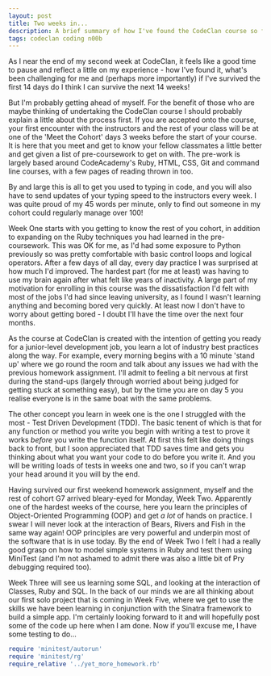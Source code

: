 ```yaml
---
layout: post
title: Two weeks in...
description: A brief summary of how I've found the CodeClan course so far.
tags: codeclan coding n00b
---
```


As I near the end of my second week at CodeClan, it feels like a good time to pause and reflect a little on my experience - how I've found it, what's been challenging for me and (perhaps more importantly) if I've survived the first 14 days do I think I can survive the next 14 weeks!

But I'm probably getting ahead of myself.  For the benefit of those who are maybe thinking of undertaking the CodeClan course I should probably explain a little about the process first.  If you are accepted onto the course, your first encounter with the instructors and the rest of your class will be at one of the 'Meet the Cohort' days 3 weeks before the start of your course.  It is here that you meet and get to know your fellow classmates a little better and get given a list of pre-coursework to get on with.  The pre-work is largely based around CodeAcademy's Ruby, HTML, CSS, Git and command line courses, with a few pages of reading thrown in too.  

By and large this is all  to get you used to typing in code, and you will also have to send updates of your typing speed to the instructors every week.  I was quite proud of my 45 words per minute, only to find out someone in my cohort could regularly manage over 100!

Week One starts with you getting to know the rest of you cohort, in addition to expanding on the Ruby techniques you had learned in the pre-coursework.  This was OK for me, as I'd had some exposure to Python previously so was pretty comfortable with basic control loops and logical operators.  After a few days of all day, every day practice I was surprised at how much I'd improved.  The hardest part (for me at least) was having to use my brain again after what felt like years of inactivity.  A large part of my motivation for enrolling in this course was the dissatisfaction I'd felt with most of the jobs I'd had since leaving university, as I found I wasn't learning anything and becoming bored very quickly.  At least now I don't have to worry about getting bored - I doubt I'll have the time over the next four months.

As the course at CodeClan is created with the intention of getting you ready for a junior-level development job, you learn a lot of industry best practices along the way.  For example, every morning begins with a 10 minute 'stand up' where we go round the room and talk about any issues we had with the previous homework assignment.  I'll admit to feeling a bit nervous at first during the stand-ups (largely through worried about being judged for getting stuck at something easy), but by the time you are on day 5 you realise everyone is in the same boat with the same problems.  

The other concept you learn in week one is the one I struggled with the most - Test Driven Development (TDD).  The basic tenent of which is that for any function or method you write you begin with writing a test to prove it works _before_ you write the function itself.  At first this felt like doing things back to front, but I soon appreciated that TDD saves time and gets you thinking about what you want your code to do before you write it.  And you will be writing loads of tests in weeks one and two, so if you can't wrap your head around it you will by the end.

Having survived our first weekend homework assignment, myself and the rest of cohort G7 arrived bleary-eyed for Monday, Week Two.  Apparently one of the hardest weeks of the course, here you learn the principles of Object-Oriented Programming (OOP) and get _a lot_ of hands on practice.  I swear I will never look at the interaction of Bears, Rivers and Fish in the same way again!  OOP principles are very powerful and underpin most of the software that is in use today. By the end of Week Two I felt I had a really good grasp on how to model simple systems in Ruby and test them using MiniTest (and I'm not ashamed to admit there was also a little bit of Pry debugging required too).

Week Three will see us learning some SQL, and looking at the interaction of Classes, Ruby and SQL.  In the back of our minds we are all thinking about our first solo project that is coming in Week Five, where we get to use the skills we have been learning in conjunction with the Sinatra framework to build a simple app. I'm certainly looking forward to it and will hopefully post some of the code up here when I am done.  Now if you'll excuse me, I have some testing to do...

``` ruby
require 'minitest/autorun'
require 'minitest/rg'
require_relative '../yet_more_homework.rb'
```
